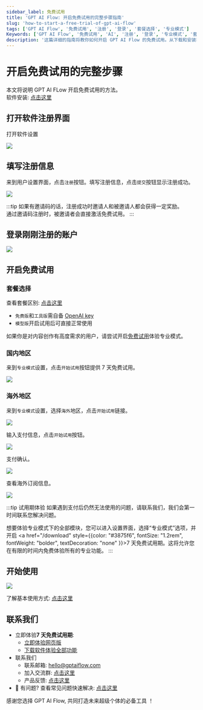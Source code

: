 ```yaml
---
sidebar_label: 免费试用
title: 'GPT AI Flow: 开启免费试用的完整步骤指南'
slug: 'how-to-start-a-free-trial-of-gpt-ai-flow'
tags: ['GPT AI Flow', '免费试用', '注册', '登录', '套餐选择', '专业模式']
Keywords: ['GPT AI Flow', '免费试用', 'AI', '注册', '登录', '专业模式', '套餐', '开启试用']
description: '这篇详细的指南将教你如何开启 GPT AI Flow 的免费试用。从下载和安装软件，到注册新用户，再到开启专业模式，每一步都有详细的解释和图片指引。'
---
```


# 开启免费试用的完整步骤

本文将说明 GPT AI FLow 开启免费试用的方法。  
软件安装: [点击这里](/docs/proudct/detailed-guide-to-downloading-installing-and-registering-gpt-ai-flow-software)

## 打开软件注册界面

打开软件设置

![](./img/2-start-free-trial/2023-10-30-img-6-open-app-and-open-settingsWindow.gif)

## 填写注册信息

来到用户设置界面，点击`注册`按钮。填写注册信息，点击`提交`按钮显示注册成功。

![](./img/2-start-free-trial/2023-10-30-img-7-register-new-user.gif)

:::tip
如果有邀请码的话，注册成功时邀请人和被邀请人都会获得一定奖励。  
通过邀请码注册时，被邀请者会直接激活免费试用。
:::

## 登录刚刚注册的账户

![](./img/2-start-free-trial/2023-10-30-img-8-login.gif)

## 开启免费试用

### 套餐选择

查看套餐区别: [点击这里](/business/prices-table)

- `免费版`和`工具版`需自备 [OpenAI key](/blog/how-to-register-for-OpenAI-account-and-get-OpenAI-api-key)
- `模型版`开启试用后可直接正常使用

如果你是对内容创作有高度需求的用户，请尝试开启[免费试用](/download)体验专业模式。

### 国内地区

来到`专业模式`设置，点击`开始试用`按钮提供 7 天免费试用。

![](./img/2-start-free-trial/2023-10-30-img-9-start-free-trial-zh.gif)

### 海外地区

来到`专业模式`设置，选择`海外`地区，点击`开始试用`链接。

![](./img/2-start-free-trial/2023-10-30-img-10-click-start-tiral-button-of-oversea-in-settingsWindow.gif)

输入支付信息，点击`开始试用`按钮。

![](./img/2-start-free-trial/2023-10-30-img-11-start-free-trial-oversea.gif)

支付确认。

![](./img/2-start-free-trial/2023-10-30-img-12-ok-to-have-new-trial.png)

查看海外订阅信息。

![](./img/2-start-free-trial/2023-10-30-img-13-see-oversea-subscription.gif)

:::tip 试用期体验
如果遇到支付后仍然无法使用的问题，请联系我们，我们会第一时间联系您解决问题。

想要体验专业模式下的全部模块，您可以进入设置界面，选择“专业模式”选项，并开启 <a href="/download" style={{color: "#3875f6", fontSize: "1.2rem", fontWeight: "bolder", textDecoration: "none" }}>7 天免费试用期</a>。这将允许您在有限的时间内免费体验所有的专业功能。
:::

## 开始使用

![](./img/1-registration-process/2023-08-06-img-17-gpt-ai-flow-show.gif)

了解基本使用方式: [点击这里](/docs/proudct/basic-presentation)

## 联系我们

- 立即体验**7 天免费试用期**:
  - [立即体验网页版](https://www.app.gptaiflow.com/login)
  - [下载软件体验全部功能](/download)
- 联系我们
  - 联系邮箱: hello@gptaiflow.com
  - 加入交流群: [点击这里](/communication-group)
  - 产品反馈: [点击这里](https://wj.qq.com/s2/13154598/1770/)
- 💬 有问题? 查看常见问题快速解决: [点击这里](/docs/proudct/gpt-ai-flow-guide-and-faq)

感谢您选择 GPT AI Flow, 共同打造未来超级个体的必备工具 ！
